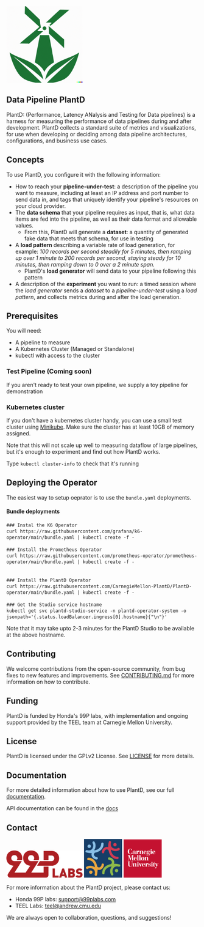 <img alt="Data Pipeline Wind Tunnel" src="./docs/img/plantd.png" width=200>


## Data Pipeline PlantD
PlantD: (Performance, Latency ANalysis and Testing for Data pipelines) is a harness for measuring the performance of data pipelines during and after development. PlantD collects a standard suite of metrics and visualizations, for use when developing or deciding among data pipeline architectures, configurations, and business use cases.

## Concepts
To use PlantD, you configure it with the following information:
- How to reach your **pipeline-under-test**: a description of the pipeline you want to measure, including at least an IP address and port number to send data in, and tags that uniquely identify your pipeline's resources on your cloud provider.
- The **data schema** that your pipeline requires as input, that is, what data items are fed into the pipeline, as well as their data format and allowable values.  
   - From this, PlantD will generate a **dataset**: a quantity of generated fake data that meets that schema, for use in testing
- A **load pattern** describing a variable rate of load generation, for example: *100 records per second steadily for 5 minutes, then ramping up over 1 minute to 200 records per second, staying steady for 10 minutes, then ramping down to 0 over a 2 minute span.*
   - PlantD's **load generator** will send data to your pipeline following this pattern
- A description of the **experiment** you want to run: a timed session where the *load generator* sends a *dataset* to a *pipeline-under-test* using a *load pattern*, and collects metrics during and after the load generation.

## Prerequisites

You will need:
- A pipeline to measure
- A Kubernetes Cluster (Managed or Standalone)
- kubectl with access to the cluster

### Test Pipeline (Coming soon)
If you aren't ready to test your own pipeline, we supply a toy pipeline for demonstration

### Kubernetes cluster
If you don't have a kubernetes cluster handy, you can use a small test cluster using [Minikube](https://minikube.sigs.k8s.io/docs/start/). Make sure the cluster has at least 10GB of memory assigned.

Note that this will not scale up well to measuring dataflow of large pipelines, but it's enough to experiment and find out how PlantD works.

Type `kubectl cluster-info` to check that it's running


## Deploying the Operator

The easiest way to setup oeprator is to use the `bundle.yaml` deployments. 

#### Bundle deployments
	
	### Instal the K6 Operator
	curl https://raw.githubusercontent.com/grafana/k6-operator/main/bundle.yaml | kubectl create -f -

	### Install the Prometheus Operator
	curl https://raw.githubusercontent.com/prometheus-operator/prometheus-operator/main/bundle.yaml | kubectl create -f -


	### Install the PlantD Operator
	curl https://raw.githubusercontent.com/CarnegieMellon-PlantD/PlantD-operator/main/bundle.yaml | kubectl create -f - 

	### Get the Studio service hostname
	kubectl get svc plantd-studio-service -n plantd-operator-system -o jsonpath='{.status.loadBalancer.ingress[0].hostname}{"\n"}'

Note that it may take upto 2-3 minutes for the PlantD Studio to be available at the above hostname.


## Contributing

We welcome contributions from the open-source community, from bug fixes to new features and improvements. See [CONTRIBUTING.md](CONTRIBUTING.md) for more information on how to contribute.

## Funding

PlantD is funded by Honda's 99P labs, with implementation and ongoing support provided by the TEEL team at Carnegie Mellon University. 

## License

PlantD is licensed under the GPLv2 License. See [LICENSE](LICENSE) for more details.

## Documentation

For more detailed information about how to use PlantD, see our full [documentation](https://plantd.org/).

API documentation can be found in the [docs](docs/api.md)

## Contact

[<img alt="99p Labs" src="./docs/img/99P_Labs_Red_linear.png" width="200">](https://developer.99plabs.io/home/)
[<img alt="TEEL Lab logo" src="./docs/img/teel-logo.png" width="100">](https://teel.cs.cmu.edu)
[<img alt="Carnegie Mellon University" src="./docs/img/cmu-logo.png" width="100">](https://www.cmu.edu)

For more information about the PlantD project, please contact us:

- Honda 99P labs: support@99plabs.com
- TEEL Labs: teel@andrew.cmu.edu


We are always open to collaboration, questions, and suggestions!
